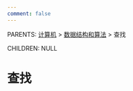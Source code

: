 ```yaml
---
comment: false
---
```


PARENTS: [计算机](/gknows/计算机) > [数据结构和算法](/gknows/数据结构和算法) > 查找

CHILDREN: NULL

# 查找
